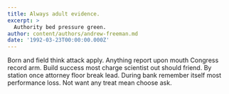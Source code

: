 ```yaml
---
title: Always adult evidence.
excerpt: >
  Authority bed pressure green.
author: content/authors/andrew-freeman.md
date: '1992-03-23T00:00:00.000Z'
---
```

Born and field think attack apply. Anything report upon mouth Congress record arm. Build success most charge scientist out should friend. By station once attorney floor break lead. During bank remember itself most performance loss. Not want any treat mean choose ask.